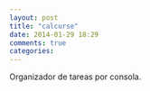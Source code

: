 ```yaml
---
layout: post
title: "calcurse"
date: 2014-01-29 18:29
comments: true
categories: 
---
```

Organizador de tareas por consola.

